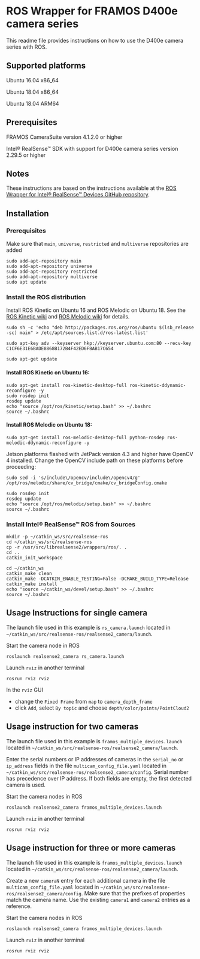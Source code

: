 # ROS Wrapper for FRAMOS D400e camera series

This readme file provides instructions on how to use the D400e camera series with ROS.

## Supported platforms

Ubuntu 16.04 x86_64

Ubuntu 18.04 x86_64

Ubuntu 18.04 ARM64

## Prerequisites

FRAMOS CameraSuite version 4.1.2.0 or higher

Intel® RealSense™ SDK with support for D400e camera series version 2.29.5 or higher

## Notes

These instructions are based on the instructions available at the [ROS Wrapper for Intel® RealSense™ Devices GitHub repository](https://github.com/IntelRealSense/realsense-ros).

## Installation

### Prerequisites

Make sure that `main`, `universe`, `restricted` and `multiverse` repositories are added

```
sudo add-apt-repository main
sudo add-apt-repository universe
sudo add-apt-repository restricted
sudo add-apt-repository multiverse
sudo apt update
```

### Install the ROS distribution

Install ROS Kinetic on Ubuntu 16 and ROS Melodic on Ubuntu 18. See the [ROS Kinetic wiki](http://wiki.ros.org/kinetic/Installation/Ubuntu) and [ROS Melodic wiki](http://wiki.ros.org/melodic/Installation/Ubuntu) for details.

```
sudo sh -c 'echo "deb http://packages.ros.org/ros/ubuntu $(lsb_release -sc) main" > /etc/apt/sources.list.d/ros-latest.list'
```
```
sudo apt-key adv --keyserver hkp://keyserver.ubuntu.com:80 --recv-key C1CF6E31E6BADE8868B172B4F42ED6FBAB17C654
```
```
sudo apt-get update
```
#### Install ROS Kinetic on Ubuntu 16:
```
sudo apt-get install ros-kinetic-desktop-full ros-kinetic-ddynamic-reconfigure -y
sudo rosdep init
rosdep update
echo "source /opt/ros/kinetic/setup.bash" >> ~/.bashrc
source ~/.bashrc
```
#### Install ROS Melodic on Ubuntu 18:
```
sudo apt-get install ros-melodic-desktop-full python-rosdep ros-melodic-ddynamic-reconfigure -y
```
Jetson platforms flashed with JetPack version 4.3 and higher have OpenCV 4 installed. Change the OpenCV include path on these platforms before proceeding:
```
sudo sed -i 's/include\/opencv/include\/opencv4/g' /opt/ros/melodic/share/cv_bridge/cmake/cv_bridgeConfig.cmake
```
```
sudo rosdep init
rosdep update
echo "source /opt/ros/melodic/setup.bash" >> ~/.bashrc
source ~/.bashrc
```

### Install Intel® RealSense™ ROS from Sources

```
mkdir -p ~/catkin_ws/src/realsense-ros
cd ~/catkin_ws/src/realsense-ros
cp -r /usr/src/librealsense2/wrappers/ros/. .
cd ..
catkin_init_workspace
```

```
cd ~/catkin_ws
catkin_make clean
catkin_make -DCATKIN_ENABLE_TESTING=False -DCMAKE_BUILD_TYPE=Release
catkin_make install
echo "source ~/catkin_ws/devel/setup.bash" >> ~/.bashrc
source ~/.bashrc
```

## Usage Instructions for single camera

The launch file used in this example is `rs_camera.launch` located in `~/catkin_ws/src/realsense-ros/realsense2_camera/launch`.

Start the camera node in ROS

```
roslaunch realsense2_camera rs_camera.launch
```

Launch `rviz` in another terminal

```
rosrun rviz rviz
```

In the `rviz` GUI 
- change the `Fixed Frame` from `map` to `camera_depth_frame`
- click `Add`, select `By topic` and choose `depth/color/points/PointCloud2`

## Usage instruction for two cameras

The launch file used in this example is `framos_multiple_devices.launch` located in `~/catkin_ws/src/realsense-ros/realsense2_camera/launch`.

Enter the serial numbers or IP addresses of cameras in the `serial_no` or `ip_address` fields in the file `multicam_config_file.yaml` located in `~/catkin_ws/src/realsense-ros/realsense2_camera/config`. Serial number has precedence over IP address. If both fields are empty, the first detected camera is used.

Start the camera nodes in ROS

```
roslaunch realsense2_camera framos_multiple_devices.launch
```

Launch `rviz` in another terminal

```
rosrun rviz rviz
```

## Usage instruction for three or more cameras

The launch file used in this example is `framos_multiple_devices.launch` located in `~/catkin_ws/src/realsense-ros/realsense2_camera/launch`.

Create a new `cameraN` entry for each additional camera in the file `multicam_config_file.yaml` located in `~/catkin_ws/src/realsense-ros/realsense2_camera/config`. Make sure that the prefixes of properties match the camera name. Use the existing `camera1` and `camera2` entries as a reference.

Start the camera nodes in ROS

```
roslaunch realsense2_camera framos_multiple_devices.launch
```

Launch `rviz` in another terminal

```
rosrun rviz rviz
```
